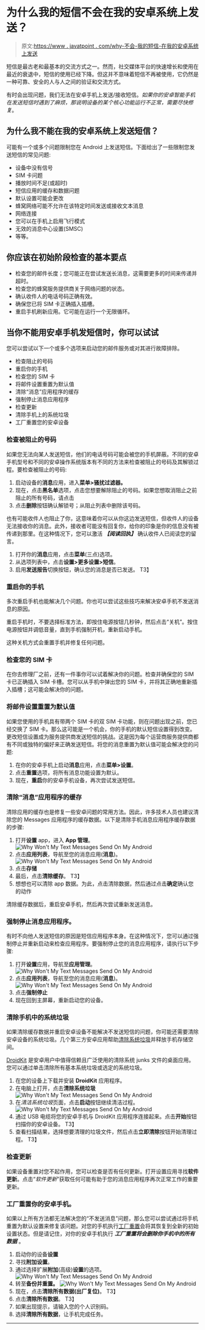 # 为什么我的短信不会在我的安卓系统上发送？

> 原文:[https://www . javatpoint . com/why-不会-我的短信-在我的安卓系统上发送](https://www.javatpoint.com/why-wont-my-text-messages-send-on-my-android)

短信是最古老和最基本的交流方式之一。然而，社交媒体平台的快速增长和使用在最近的衰退中，短信的使用已经下降。但这并不意味着短信不再被使用，它仍然是一种可靠、安全的人与人之间的验证和交流方式。

有时会出现问题，我们无法在安卓手机上发送/接收短信。*如果你的安卓智能手机在发送短信时遇到了麻烦，那说明设备的某个核心功能运行不正常，需要尽快修复*。

## 为什么我不能在我的安卓系统上发送短信？

可能有一个或多个问题限制您在 Android 上发送短信。下面给出了一些限制您发送短信的常见问题:

*   设备中没有信号
*   SIM 卡问题
*   播放时间不足(或超时)
*   短信应用的缓存和数据问题
*   默认设置可能会更改
*   蜂窝网络可能不允许在该特定时间发送或接收文本消息
*   网络连接
*   您可以在手机上启用飞行模式
*   无效的消息中心设置(SMSC)
*   等等。

## 你应该在初始阶段检查的基本要点

*   检查您的邮件长度；您可能正在尝试发送长消息，这需要更多的时间来传递并超时。
*   检查您的蜂窝服务提供商关于网络问题的状态。
*   确认收件人的电话号码正确有效。
*   确保您已将 SIM 卡正确插入插槽。
*   重启手机刷新应用。它可能在运行一个无限循环。

## 当你不能用安卓手机发短信时，你可以试试

您可以尝试以下一个或多个选项来启动您的邮件服务或对其进行故障排除。

*   检查阻止的号码
*   重启你的手机
*   检查您的 SIM 卡
*   将邮件设置重置为默认值
*   清除“消息”应用程序的缓存
*   强制停止消息应用程序
*   检查更新
*   清除手机上的系统垃圾
*   工厂重置您的安卓设备

### 检查被阻止的号码

如果您无法向某人发送短信，他们的电话号码可能会被您的手机屏蔽。不同的安卓手机型号和不同的安卓操作系统版本有不同的方法来检查被阻止的号码及其解锁过程。要检查被阻止的号码:

1.  启动设备的**消息**应用，进入**菜单>骚扰过滤器。**
2.  现在，点击**黑名单**选项，点击您想要解除阻止的号码。如果您想取消阻止之前阻止的所有号码，请点击
3.  点击**删除**按钮确认解锁号；从阻止列表中删除该号码。

也有可能收件人也阻止了你，这意味着你可以从你这边发送短信，但收件人的设备无法接收你的消息。此外，接收者可能没有回复你，给你的印象是你的信息没有被传递到那里。在这种情况下，您可以激活 ***【阅读回执】*** 确认收件人已阅读您的留言。

1.  打开你的**消息**应用，点击**菜单**(三点)选项。
2.  从选项列表中，点击**设置>更多设置>短信**。
3.  启用**发送报告**切换按钮，确认您的消息是否已发送。
    T3】

### 重启你的手机

多次重启手机也能解决几个问题。你也可以尝试这些技巧来解决安卓手机不发送消息的原因。

重启手机时，不要选择标准方法，即按住电源按钮几秒钟，然后点击“关机”。按住电源按钮并调低音量，直到手机强制开机，重新启动手机。

这种关机方式会重置手机并修复任何问题。

### 检查您的 SIM 卡

在你去修理厂之前，还有一件事你可以试着解决你的问题。检查并确保您的 SIM 卡已正确插入 SIM 卡槽。您可以从手机中弹出您的 SIM 卡，并将其正确地重新插入插槽；这可能会解决你的问题。

### 将邮件设置重置为默认值

如果您使用的手机具有带两个 SIM 卡的双 SIM 卡功能，则在问题出现之前，您已经交换了 SIM 卡。那么这可能是一个机会，你的手机的默认短信设置得到改变。更改短信设置成为服务提供商发送短信的挑战。这是因为每个运营商服务提供商都有不同或独特的偏好来正确发送短信。将您的消息重置为默认值可能会解决您的问题:

1.  在你的安卓手机上启动**消息**应用，点击**菜单>设置**。
2.  点击**重置**选项，将所有消息功能设置为默认。
3.  现在，**重启**你的安卓手机设备，再次尝试发送短信。

### 清除“消息”应用程序的缓存

清除应用的缓存也是修复一些安卓问题的常用方法。因此，许多技术人员也建议清除您的 Messages 应用程序的缓存数据。以下是清除手机消息应用程序缓存数据的步骤:

1.  打开**设置** app，进入 **App 管理**。
    ![Why Won't My Text Messages Send On My Android](../Images/d9972ec033e52fb420aeae11a422dc51.png)
2.  点击**应用列表**，导航至您的消息应用(**消息**)。
    ![Why Won't My Text Messages Send On My Android](../Images/b046ac16816d5cef57421815dc3d56a1.png)
3.  点击**存储**
4.  最后，点击**清除缓存**。
    T3】
5.  想想也可以清除 app 数据。为此，点击清除数据，然后通过点击**确定**确认您的动作

清除缓存数据后，重启安卓手机，然后再次尝试重新发送消息。

### 强制停止消息应用程序。

有时不向他人发送短信的原因是短信应用程序本身。在这种情况下，您可以通过强制停止并重新启动来检查应用程序。要强制停止您的消息应用程序，请执行以下步骤:

1.  打开**设置**应用，导航至**应用管理**。
    ![Why Won't My Text Messages Send On My Android](../Images/c06455ab1d941982f633286365fd2d7d.png)
2.  点击**应用列表**，导航至您的消息应用(**消息**)。
    ![Why Won't My Text Messages Send On My Android](../Images/2a2d14b086892a6c9a3ccc1594064e47.png)
3.  点击**强制停止**
4.  现在回到主屏幕，重新启动您的设备。

### 清除手机中的系统垃圾

如果清除缓存数据并重启安卓设备不能解决不发送短信的问题，你可能还需要清除安卓设备的系统垃圾。几个第三方安卓应用帮助[清除系统垃圾](https://www.javatpoint.com/device-cleaner-and-booster-for-android)并释放手机存储空间。

[DroidKit](https://www.imobie.com/droidkit/) 是安卓用户中值得信赖且广泛使用的清除系统 junks 文件的桌面应用。您可以通过单击清除所有基本系统垃圾或选定的系统垃圾。

1.  在您的设备上下载并安装 **DroidKit** 应用程序。
2.  在电脑上打开，点击**清除系统垃圾**
    ![Why Won't My Text Messages Send On My Android](../Images/30547f1c32c03172ea72a55647e6638f.png)
3.  在*清洁系统垃圾*页面，点击**启动**按钮继续清洁过程。
    ![Why Won't My Text Messages Send On My Android](../Images/742ec613e214592049f787a2eeba3ca9.png)
4.  通过 USB 电缆将您的安卓手机与 DroidKit 应用程序连接起来。点击**开始**按钮扫描你的安卓设备。
    T3】
5.  查看扫描结果，选择想要清理的垃圾文件，然后点击**立即清除**按钮开始清理过程。
    T3】

### 检查更新

如果设备重置对您不起作用，您可以检查是否有任何更新。打开设置应用寻找**软件更新**。点击“*软件更新*”获取任何可能有助于您的消息应用程序再次正常工作的重要更新。

### 工厂重置你的安卓手机。

如果以上所有方法都无法解决您的“不发送消息”问题，那么您可以尝试通过将手机重置为默认设置来修复该问题。对您的手机执行[工厂重置](https://www.javatpoint.com/how-to-reset-android-phone)会将其恢复到全新的初始设置状态。但是请记住，对你的安卓手机执行 ***工厂重置将会删除你手机中的所有数据*** 。

1.  启动你的设备**设置**
2.  寻找**附加设置**。
3.  通过选择扩展**附加**(高级)**设置**的选项。
    ![Why Won't My Text Messages Send On My Android](../Images/33a34cedf3ec592970577c3e696fac2a.png)
4.  转至**备份并重置。**
    ![Why Won't My Text Messages Send On My Android](../Images/484617254a9e2313dd8b7533a2b50d4c.png)
5.  现在，点击**清除所有数据(出厂复位)**。
    T3】
6.  点击**清除所有数据**。
    T3】
7.  如果出现提示，请输入您的个人识别码。
8.  选择**清除所有数据**，让手机完成任务。

* * *